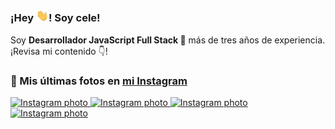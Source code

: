 <h3>¡Hey <img src="https://raw.githubusercontent.com/ABSphreak/ABSphreak/master/gifs/Hi.gif" width="20px" decondig="async">! Soy cele!</h3>

<p>Soy <strong>Desarrollador JavaScript Full Stack 🚀</strong> más de tres años de experiencia.<br />¡Revisa mi contenido 👇!</p>

### 📸 Mis últimas fotos en [mi Instagram](https://instagram.com/cele)


<a href='https://instagram.com/p/C1UpuSGLQiG' target='_blank'>
  <img width='20%' src='https://scontent-lhr8-2.cdninstagram.com/v/t51.29350-15/412513918_1325803934584302_4400498733289087214_n.jpg?stp=dst-jpg_e15&_nc_ht=scontent-lhr8-2.cdninstagram.com&_nc_cat=106&_nc_ohc=J9c_UIMWp-UQ7kNvgHBEu4H&edm=APU89FABAAAA&ccb=7-5&oh=00_AYCCENq84hwTOS80DoAQFATkDsqiJZ3kB5DEl0O__YDyVA&oe=66683E1D&_nc_sid=bc0c2c' alt='Instagram photo' />
</a>
<a href='https://instagram.com/p/CzMY3lzxgmx' target='_blank'>
  <img width='20%' src='https://scontent-lhr6-1.cdninstagram.com/v/t51.29350-15/398916226_819142863293745_2426123683154743297_n.webp?stp=dst-jpg_e35&_nc_ht=scontent-lhr6-1.cdninstagram.com&_nc_cat=109&_nc_ohc=TjlI54v4eCUQ7kNvgEgVBqK&edm=APU89FABAAAA&ccb=7-5&oh=00_AYBY_PqefbpUC4Z-PVUEmGVhstuA_PDI_k8ZBw2A6Dvyzg&oe=66683D0C&_nc_sid=bc0c2c' alt='Instagram photo' />
</a>
<a href='https://instagram.com/p/CygbQv4uqxM' target='_blank'>
  <img width='20%' src='https://scontent-lhr6-1.cdninstagram.com/v/t51.29350-15/391525959_236593062741789_5868561716480810596_n.webp?stp=dst-jpg_e35&_nc_ht=scontent-lhr6-1.cdninstagram.com&_nc_cat=109&_nc_ohc=yDGOkRAq9LUQ7kNvgF3jmKI&edm=APU89FABAAAA&ccb=7-5&oh=00_AYAj3U1c0-X8om1_FyCznQoo8BYEwLNKy-fSm7Pkgg81FA&oe=66684348&_nc_sid=bc0c2c' alt='Instagram photo' />
</a>
<a href='https://instagram.com/p/CxTmOF6vN8M' target='_blank'>
  <img width='20%' src='https://scontent-lhr6-1.cdninstagram.com/v/t51.29350-15/378565944_323878180141713_8920720304536029091_n.jpg?stp=dst-jpg_e15&_nc_ht=scontent-lhr6-1.cdninstagram.com&_nc_cat=109&_nc_ohc=ACO2o6ucOgIQ7kNvgG8WIVE&edm=APU89FABAAAA&ccb=7-5&oh=00_AYB4nA1geOdjzP-qJNpDBKPOMkZlb0jYomfV0nMHA9i8aw&oe=66683D12&_nc_sid=bc0c2c' alt='Instagram photo' />
</a>
